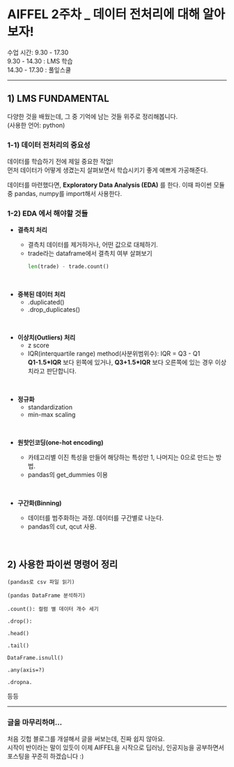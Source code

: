 # AIFFEL 2주차 _ 데이터 전처리에 대해 알아보자!

수업 시간: 9.30 - 17.30      
9.30 - 14.30 : LMS 학습      
14.30 - 17.30 : 풀잎스쿨
<hr/>

## 1) LMS FUNDAMENTAL
다양한 것을 배웠는데, 그 중 기억에 남는 것들 위주로 정리해봅니다.    
(사용한 언어: python)

### 1-1) 데이터 전처리의 중요성
데이터를 학습하기 전에 제일 중요한 작업!    
먼저 데이터가 어떻게 생겼는지 살펴보면서 학습시키기 좋게 예쁘게 가공해준다.

데이터를 마련했다면, **Exploratory Data Analysis (EDA)** 를 한다. 이때 파이썬 모듈 중 pandas, numpy를 import해서 사용한다.   

### 1-2) EDA 에서 해야할 것들

* __결측치 처리__

  - 결측치 데이터를 제거하거나, 어떤 값으로 대체하기.
  - trade라는 dataframe에서 결측치 여부 살펴보기
     ```python
     len(trade) - trade.count()
     ```     
<br/>

* __중복된 데이터 처리__
    - .duplicated()  
    - .drop_duplicates()    
<br/>

* __이상치(Outliers) 처리__
    - z score
    - IQR(interquartile range) method(사분위범위수): IQR = Q3 - Q1    
         **Q1-1.5*IQR** 보다 왼쪽에 있거나, **Q3+1.5*IQR** 보다 오른쪽에 있는 경우 이상치라고 판단합니다.    
<br/>

* __정규화__
    - standardization
    - min-max scaling    
<br/>

* __원핫인코딩(one-hot encoding)__

    - 카테고리별 이진 특성을 만들어 해당하는 특성만 1, 나머지는 0으로 만드는 방법.
    - pandas의 get_dummies 이용    
<br/>

* __구간화(Binning)__

  - 데이터를 범주화하는 과정. 데이터를 구간별로 나눈다.
  - pandas의 cut, qcut 사용.  
<br/>

## 2) 사용한 파이썬 명령어 정리

    (pandas로 csv 파일 읽기)

    (pandas DataFrame 분석하기)

    .count(): 컬럼 별 데이터 개수 세기

    .drop(): 

    .head()

    .tail()

    DataFrame.isnull()

    .any(axis=?)

    .dropna.  

등등   
<hr/>   

### 글을 마무리하며...
처음 깃헙 블로그를 개설해서 글을 써보는데, 진짜 쉽지 않아요.   
시작이 반이라는 말이 있듯이 이제 AIFFEL을 시작으로 딥러닝, 인공지능을 공부하면서 포스팅을 꾸준히 하겠습니다 :)
